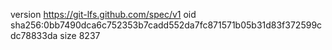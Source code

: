 version https://git-lfs.github.com/spec/v1
oid sha256:0bb7490dca6c752353b7cadd552da7fc871571b05b31d83f372599cdc78833da
size 8237
